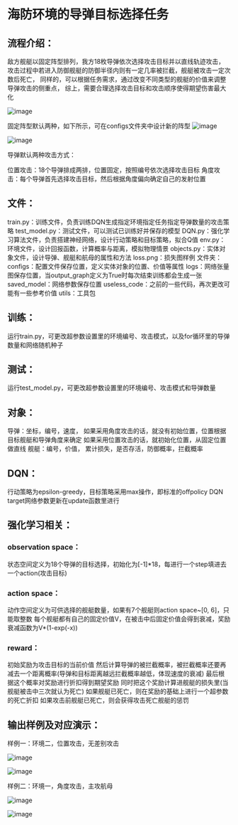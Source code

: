 # 海防环境的导弹目标选择任务

## 流程介绍：
敌方舰艇以固定阵型排列，我方18枚导弹依次选择攻击目标并以直线轨迹攻击，
攻击过程中若进入防御舰艇的防御半径内则有一定几率被拦截，舰艇被攻击一定次数后死亡，
同样的，可以根据任务需求，通过改变不同类型的舰艇的价值来调整导弹攻击的侧重点，
综上，需要合理选择攻击目标和攻击顺序使得期望伤害最大化

![image](https://user-images.githubusercontent.com/32588806/110740733-7f60dd00-826e-11eb-81f0-7af663045c5c.png)

固定阵型默认两种，如下所示，可在configs文件夹中设计新的阵型
![image](https://user-images.githubusercontent.com/32588806/110739478-3c9e0580-826c-11eb-842e-01acdabdf65e.png)

![image](https://user-images.githubusercontent.com/32588806/110739530-53dcf300-826c-11eb-9864-4f963481f25d.png)


导弹默认两种攻击方式：

位置攻击：18个导弹排成两排，位置固定，按照编号依次选择攻击目标
角度攻击：每个导弹首先选择攻击目标，然后根据角度偏向确定自己的发射位置


## 文件：
train.py：训练文件，负责训练DQN生成指定环境指定任务指定导弹数量的攻击策略
test_model.py：测试文件，可以测试已训练好并保存的模型
DQN.py：强化学习算法文件，负责搭建神经网络，设计行动策略和目标策略，拟合Q值
env.py：环境文件，设计回报函数，计算概率与距离，模拟物理情景
objects.py：实体对象文件，设计导弹、舰艇和航母的属性和方法
loss.png：损失图样例 
文件夹：
configs：配置文件保存位置，定义实体对象的位置、价值等属性
logs：网络张量图保存位置，当output_graph定义为True时每次结束训练都会生成一张
saved_model：网络参数保存位置
useless_code：之前的一些代码，再次更改可能有一些参考价值
utils：工具包

## 训练：
运行train.py，可更改超参数设置里的环境编号、攻击模式，以及for循环里的导弹数量和网络随机种子

## 测试：
运行test_model.py，可更改超参数设置里的环境编号、攻击模式和导弹数量

## 对象：
导弹：坐标，编号，速度，
如果采用角度攻击的话，就没有初始位置，位置根据目标舰艇和导弹角度来确定
如果采用位置攻击的话，就初始化位置，从固定位置做直线
舰艇：编号，价值， 累计损失，是否存活，防御概率，拦截概率

## DQN：
行动策略为epsilon-greedy，目标策略采用max操作，即标准的offpolicy DQN
target网络参数更新在update函数里进行

## 强化学习相关：
### observation space：
状态空间定义为18个导弹的目标选择，初始化为[-1]*18，每进行一个step填进去一个action(攻击目标)
### action space：
动作空间定义为可供选择的舰艇数量，如果有7个舰艇则action space~[0, 6]，只能取整数
每个舰艇都有自己的固定价值V，在被击中后固定价值会得到衰减，奖励衰减函数为V*(1-exp(-x))
### reward：
初始奖励为攻击目标的当前价值
然后计算导弹的被拦截概率，被拦截概率还要再减去一个距离概率(导弹和目标距离越远拦截概率越低，体现速度的衰减)
最后根据这个概率对奖励进行折扣得到期望奖励
同时把这个奖励计算进舰艇的损失里(当舰艇被击中三次就认为死亡)
如果舰艇已死亡，则在奖励的基础上进行一个超参数的死亡折扣
如果攻击前舰艇已死亡，则会获得攻击死亡舰艇的惩罚


## 输出样例及对应演示：
样例一：环境二，位置攻击，无差别攻击

![image](https://user-images.githubusercontent.com/32588806/110740782-93a4da00-826e-11eb-815f-c4bd672ad78c.png)

![image](https://user-images.githubusercontent.com/32588806/110740791-96073400-826e-11eb-9374-8ab449b663bc.png)

样例二：环境一，角度攻击，主攻航母

![image](https://user-images.githubusercontent.com/32588806/110752729-9e686a80-8280-11eb-95dd-9d3a3744adf1.png)

![image](https://user-images.githubusercontent.com/32588806/110752751-a45e4b80-8280-11eb-8202-54d130a0a0f8.png)






